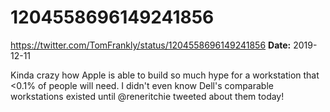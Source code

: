 # 1204558696149241856
https://twitter.com/TomFrankly/status/1204558696149241856
**Date:** 2019-12-11

Kinda crazy how Apple is able to build so much hype for a workstation that <0.1% of people will need. I didn't even know Dell's comparable workstations existed until @reneritchie tweeted about them today!

